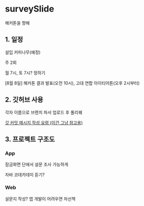 # surveySlide

해커톤을 향해

## 1. 일정

설입 커피나무(예정)

주 2회

월 7시, 토 7시? 정하기



[8월 8일] 해커톤 결과 발표(오전 10시), 고대 연합 아이티어톤(오후 2시부터)

## 2. 깃허브 사용

각자 이름으로 브랜치 파서 업로드 후 풀리퀘

[깃 커밋 메시지 작성 요령 (이건 그냥 참고용)](https://blog.ull.im/engineering/2019/03/10/logs-on-git.html)

## 3. 프로젝트 구조도

### App

잠금화면 단에서 설문 조사 가능하게

자바 코데카데미 듣기?



### Web

설문지 작성? 앱 개발이 어려우면 차선책